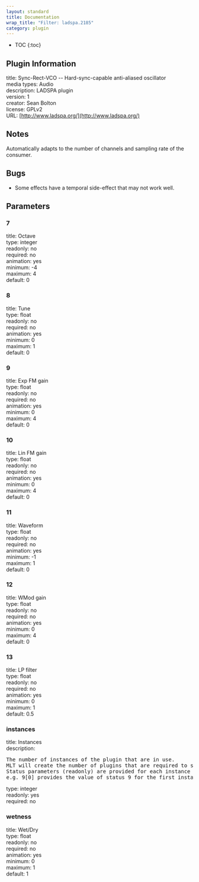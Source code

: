 ```yaml
---
layout: standard
title: Documentation
wrap_title: "Filter: ladspa.2185"
category: plugin
---
```

* TOC
{:toc}

## Plugin Information

title: Sync-Rect-VCO  --  Hard-sync-capable anti-aliased oscillator  
media types:
Audio  
description: LADSPA plugin  
version: 1  
creator: Sean Bolton <musound AT jps DOT net>  
license: GPLv2  
URL: [http://www.ladspa.org/](http://www.ladspa.org/)  

## Notes

Automatically adapts to the number of channels and sampling rate of the consumer.

## Bugs

* Some effects have a temporal side-effect that may not work well.


## Parameters

### 7

title: Octave    
type: integer  
readonly: no  
required: no  
animation: yes  
minimum: -4  
maximum: 4  
default: 0  

### 8

title: Tune    
type: float  
readonly: no  
required: no  
animation: yes  
minimum: 0  
maximum: 1  
default: 0  

### 9

title: Exp FM gain    
type: float  
readonly: no  
required: no  
animation: yes  
minimum: 0  
maximum: 4  
default: 0  

### 10

title: Lin FM gain    
type: float  
readonly: no  
required: no  
animation: yes  
minimum: 0  
maximum: 4  
default: 0  

### 11

title: Waveform    
type: float  
readonly: no  
required: no  
animation: yes  
minimum: -1  
maximum: 1  
default: 0  

### 12

title: WMod gain    
type: float  
readonly: no  
required: no  
animation: yes  
minimum: 0  
maximum: 4  
default: 0  

### 13

title: LP filter    
type: float  
readonly: no  
required: no  
animation: yes  
minimum: 0  
maximum: 1  
default: 0.5  

### instances

title: Instances    
description:
<pre>
The number of instances of the plugin that are in use.
MLT will create the number of plugins that are required to support the number of audio channels.
Status parameters (readonly) are provided for each instance and are accessed by specifying the instance number after the identifier (starting at zero).
e.g. 9[0] provides the value of status 9 for the first instance.
</pre>
type: integer  
readonly: yes  
required: no  

### wetness

title: Wet/Dry    
type: float  
readonly: no  
required: no  
animation: yes  
minimum: 0  
maximum: 1  
default: 1  


